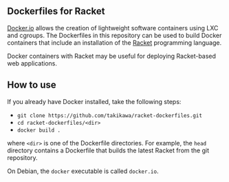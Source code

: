 Dockerfiles for Racket
----------------------

[Docker.io](https://www.docker.io/) allows the creation of lightweight software containers
using LXC and cgroups. The Dockerfiles in this repository can be used to build Docker
containers that include an installation of the [Racket](http://racket-lang.org) programming
language.

Docker containers with Racket may be useful for deploying Racket-based web applications.

How to use
----------

If you already have Docker installed, take the following steps:

  * `git clone https://github.com/takikawa/racket-dockerfiles.git`
  * `cd racket-dockerfiles/<dir>`
  * `docker build .`

where `<dir>` is one of the Dockerfile directories. For example, the
`head` directory contains a Dockerfile that builds the latest Racket from
the git repository.

On Debian, the `docker` executable is called `docker.io`.
